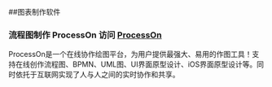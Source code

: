 
##图表制作软件
### 流程图制作 ProcessOn 访问 [ProcessOn](https://www.processon.com/)
ProcessOn是一个在线协作绘图平台，为用户提供最强大、易用的作图工具！支持在线创作流程图、BPMN、UML图、UI界面原型设计、iOS界面原型设计等。同时依托于互联网实现了人与人之间的实时协作和共享。
